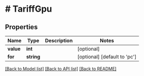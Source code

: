 # # TariffGpu

## Properties

Name | Type | Description | Notes
------------ | ------------- | ------------- | -------------
**value** | **int** |  | [optional]
**for** | **string** |  | [optional] [default to 'pc']

[[Back to Model list]](../../README.md#models) [[Back to API list]](../../README.md#endpoints) [[Back to README]](../../README.md)
